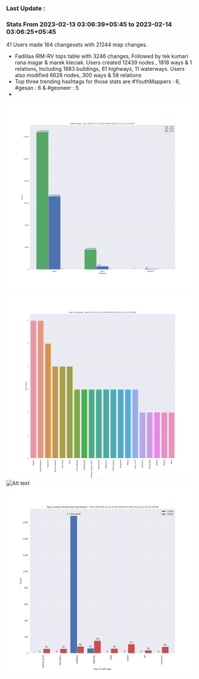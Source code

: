 ### Last Update :

### Stats From 2023-02-13 03:06:39+05:45 to 2023-02-14 03:06:25+05:45

41 Users made 164 changesets with 21244 map changes.
- Fadlilaa IRM-RV tops table with 3246 changes, Followed by tek kumari rana magar & marek kleciak. Users created 12439 nodes , 1818 ways & 1 relations, Including 1683 buildings, 61 highways, 11 waterways. Users also modified 6628 nodes, 300 ways & 58 relations
- Top three trending hashtags for those stats are #YouthMappers : 6, #gesan : 6 & #geoneer : 5
- 
![Alt text](./charts/osm_changes.png) 
![Alt text](./charts/users_per_hashtag.png) 
![Alt text](./charts/users_per_country.png) 
![Alt text](./charts/tags.png) 
